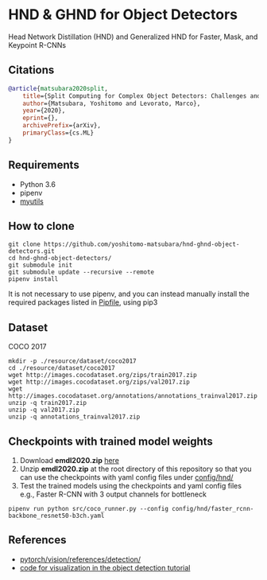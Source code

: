 # HND & GHND for Object Detectors
Head Network Distillation (HND) and Generalized HND for Faster, Mask, and Keypoint R-CNNs

## Citations
```bibtex
@article{matsubara2020split,
    title={Split Computing for Complex Object Detectors: Challenges and Preliminary Results},
    author={Matsubara, Yoshitomo and Levorato, Marco},
    year={2020},
    eprint={},
    archivePrefix={arXiv},
    primaryClass={cs.ML}
}
```

## Requirements
- Python 3.6
- pipenv
- [myutils](https://github.com/yoshitomo-matsubara/myutils)

## How to clone
```
git clone https://github.com/yoshitomo-matsubara/hnd-ghnd-object-detectors.git
cd hnd-ghnd-object-detectors/
git submodule init
git submodule update --recursive --remote
pipenv install
```
It is not necessary to use pipenv, and you can instead manually install the required packages listed in [Pipfile](Pipfile), using pip3

## Dataset
COCO 2017
```
mkdir -p ./resource/dataset/coco2017
cd ./resource/dataset/coco2017
wget http://images.cocodataset.org/zips/train2017.zip
wget http://images.cocodataset.org/zips/val2017.zip
wget http://images.cocodataset.org/annotations/annotations_trainval2017.zip
unzip -q train2017.zip
unzip -q val2017.zip
unzip -q annotations_trainval2017.zip
```

## Checkpoints with trained model weights
1. Download **emdl2020.zip** [here](https://drive.google.com/file/d/1l1RHT_BhTJ_yh-z5L4x04Nj2-Oe4w9C1/view?usp=sharing)
2. Unzip **emdl2020.zip** at the root directory of this repository so that you can use the checkpoints with yaml config files under [config/hnd/](config/hnd/)
3. Test the trained models using the checkpoints and yaml config files  
e.g., Faster R-CNN with 3 output channels for bottleneck
```
pipenv run python src/coco_runner.py --config config/hnd/faster_rcnn-backbone_resnet50-b3ch.yaml
```

## References
- [pytorch/vision/references/detection/](https://github.com/pytorch/vision/tree/master/references/detection)
- [code for visualization in the object detection tutorial](https://github.com/pytorch/vision/issues/1610)

